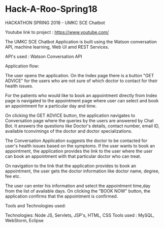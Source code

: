 # Hack-A-Roo-Spring18

HACKATHON SPRING 2018 - UMKC SCE Chatbot

Youtube link to project : https://www.youtube.com/

The UMKC SCE Chatbot Application is built using the Watson conversation API, machine learning, Web UI amd REST Services.

API's used : Watson Conversation API

Application flow:

The user opens the application. On the Index page there is a button "GET ADVICE" for the users who are not sure of which doctor to contact for their health issues.

For the patients who would like to book an appointment directly from Index page is navigated to the appointment page where user can select and book an appointment for a particular day and time.

On clicking the GET ADVICE button, the application navigates to Conversation page where the queries by the users are answered by Chat Bot. It answers the questions like Doctor's details, contact number, email ID, available tconvimings of the doctor and doctor specializations.

The Conversation Application suggests the doctor to be contacted for user's health issues based on the symptoms. If the user wants to book an appointment, the application provides the link to the user where the user can book an appointment with that particular doctor who can treat.

On navigation to the link that the application provides to book an appointment, the user gets the doctor information like doctor name, degree, fee etc.

The user can enter his information and select the appointment time,day from the list of available days. On clicking the "BOOK NOW" button, the application confirms that the appointment is confirmed.

Tools and Technologies used:

Technologies: Node JS, Servlets, JSP's, HTML, CSS Tools used : MySQL, WebStorm, Eclipse
